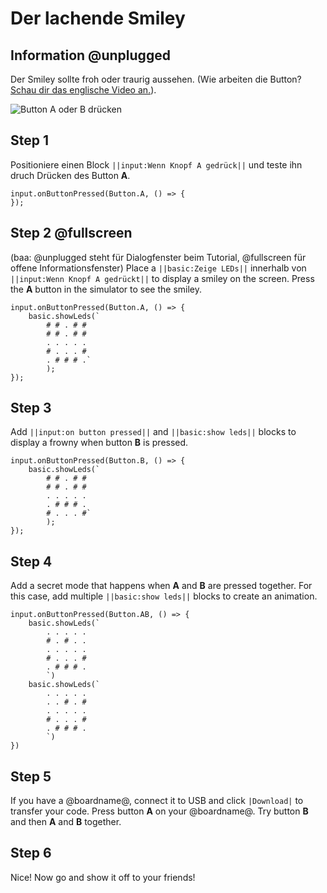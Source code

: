 # Der lachende Smiley

## Information @unplugged 

Der Smiley sollte froh oder traurig aussehen.
(Wie arbeiten die Button? [Schau dir das englische Video an.](https://youtu.be/t_Qujjd_38o)).

![Button A oder B drücken](/static/mb/projects/smiley-buttons/sim.gif)

## Step 1 

Positioniere einen Block ``||input:Wenn Knopf A gedrück||`` und teste ihn druch Drücken des Button **A**.

```blocks
input.onButtonPressed(Button.A, () => { 
});
```

## Step 2 @fullscreen
(baa: @unplugged steht für Dialogfenster beim Tutorial, @fullscreen für offene Informationsfenster)
Place a ``||basic:Zeige LEDs||`` innerhalb von ``||input:Wenn Knopf A gedrückt||`` to display a smiley on the screen. Press the **A** button in the simulator to see the smiley.

```blocks
input.onButtonPressed(Button.A, () => { 
    basic.showLeds(`
        # # . # #
        # # . # #
        . . . . .
        # . . . #
        . # # # .`
        );
});
```

## Step 3

Add ``||input:on button pressed||`` and ``||basic:show leds||`` blocks to display a frowny when button **B** is pressed.

```blocks
input.onButtonPressed(Button.B, () => { 
    basic.showLeds(`
        # # . # #
        # # . # #
        . . . . .
        . # # # .
        # . . . #`
        );
});
```

## Step 4

Add a secret mode that happens when **A** and **B** are pressed together. For this case, add multiple ``||basic:show leds||`` blocks to create an animation.

```blocks
input.onButtonPressed(Button.AB, () => {
    basic.showLeds(`
        . . . . .
        # . # . .
        . . . . .
        # . . . #
        . # # # .
        `)
    basic.showLeds(`
        . . . . .
        . . # . #
        . . . . .
        # . . . #
        . # # # .
        `)    
})
```

## Step 5

If you have a @boardname@, connect it to USB and click ``|Download|`` to transfer your code. Press button **A** on your @boardname@. Try button **B** and then **A** and **B** together.

## Step 6

Nice! Now go and show it off to your friends!

